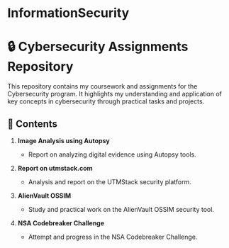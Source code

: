 # InformationSecurity

# 🔒 Cybersecurity Assignments Repository

This repository contains my coursework and assignments for the Cybersecurity program. It highlights my understanding and application of key concepts in cybersecurity through practical tasks and projects.

## 📂 Contents

1. **Image Analysis using Autopsy**
   - Report on analyzing digital evidence using Autopsy tools.
  
2. **Report on utmstack.com**
   - Analysis and report on the UTMStack security platform.
  
3. **AlienVault OSSIM**
   - Study and practical work on the AlienVault OSSIM security tool.
  
4. **NSA Codebreaker Challenge**
   - Attempt and progress in the NSA Codebreaker Challenge.
